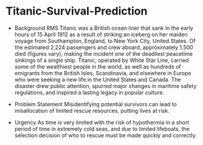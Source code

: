 # Titanic-Survival-Prediction

- Background
RMS Titanic was a British ocean liner that sank in the early hours of 15 April 1912 as a result of striking an iceberg on her maiden voyage from Southampton, England, to New York City, United States. Of the estimated 2,224 passengers and crew aboard, approximately 1,500 died (figures vary), making the incident one of the deadliest peacetime sinkings of a single ship. Titanic, operated by White Star Line, carried some of the wealthiest people in the world, as well as hundreds of emigrants from the British Isles, Scandinavia, and elsewhere in Europe who were seeking a new life in the United States and Canada. The disaster drew public attention, spurred major changes in maritime safety regulations, and inspired a lasting legacy in popular culture.

- Problem Statement
Misidentifying potential survivors can lead to misallocation of limited rescue resources, putting lives at risk.

- Urgency
As time is very limited with the risk of hypothermia in a short period of time in extremely cold seas, and due to limited lifeboats, the selection decision of who to rescue must be made quickly and correctly.
